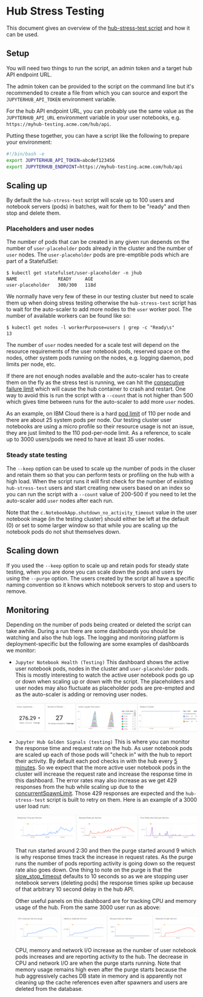 # Hub Stress Testing

This document gives an overview of the [hub-stress-test script](../scripts/hub-stress-test.py)
and how it can be used.

## Setup

You will need two things to run the script, an admin token and a target hub API endpoint URL.

The admin token can be provided to the script on the command line but it's recommended to create a
file from which you can source and export the `JUPYTERHUB_API_TOKEN` environment variable.

For the hub API endpoint URL, you can probably use the same value as the `JUPYTERHUB_API_URL`
environment variable in your user notebooks, e.g. `https://myhub-testing.acme.com/hub/api`.

Putting these together, you can have a script like the following to prepare your environment:

```bash
#!/bin/bash -e
export JUPYTERHUB_API_TOKEN=abcdef123456
export JUPYTERHUB_ENDPOINT=https://myhub-testing.acme.com/hub/api
```

## Scaling up

By default the `hub-stress-test` script will scale up to 100 users and notebook servers (pods)
in batches, wait for them to be "ready" and then stop and delete them.

### Placeholders and user nodes

The number of pods that can be created in any given run depends on the number of
`user-placeholder` pods already in the cluster and the number of `user` nodes. The
`user-placeholder` pods are pre-emptible pods which are part of a StatefulSet:

```console
$ kubectl get statefulset/user-placeholder -n jhub
NAME               READY     AGE
user-placeholder   300/300   118d
```

We normally have very few of these in our testing cluster but need to
scale them up when doing stress testing otherwise the `hub-stress-test` script has to wait
for the auto-scaler to add more nodes to the `user` worker pool. The number of available
workers can be found like so:

```console
$ kubectl get nodes -l workerPurpose=users | grep -c "Ready\s"
13
```

The number of `user` nodes needed for a scale test will depend on the resource requirements
of the user notebook pods, reserved space on the nodes, other system pods running on the nodes,
e.g. logging daemon, pod limits per node, etc.

If there are not enough nodes available and the auto-scaler has to create them on the fly
as the stress test is running, we can hit the [consecutive failure limit](https://github.com/jupyterhub/zero-to-jupyterhub-k8s/blob/363d0b7db5/jupyterhub/values.yaml#L17) which will cause the hub container to crash and restart.
One way to avoid this is run the script with a `--count` that is not higher than 500 which
gives time between runs for the auto-scaler to add more `user` nodes.

As an example, on IBM Cloud there is a hard [pod limit](https://cloud.ibm.com/docs/containers?topic=containers-limitations)
of 110 per node and there are about 25 system pods per node. Our testing cluster user notebooks are using a micro
profile so their resource usage is not an issue, they are just limited to the 110 pod-per-node limit.
As a reference, to scale up to 3000 users/pods we need to have at least 35 user nodes.

### Steady state testing

The `--keep` option can be used to scale up the number of pods in the cluser and retain them
so that you can perform tests or profiling on the hub with a high load. When the script runs
it will first check for the number of existing `hub-stress-test` users and start creating new
users based on an index so you can run the script with a `--count` value of 200-500 if you need
to let the auto-scaler add `user` nodes after each run.

Note that the `c.NotebookApp.shutdown_no_activity_timeout` value in the user notebook image (in the
testing cluster) should either be left at the default (0) or set to some larger window so that while
you are scaling up the notebook pods do not shut themselves down.

## Scaling down

If you used the `--keep` option to scale up and retain pods for steady state testing, when you are
done you can scale down the pods and users by using the `--purge` option. The users created by the
script all have a specific naming convention so it knows which notebook servers to stop and users
to remove.

## Monitoring

Depending on the number of pods being created or deleted the script can take awhile. During a run
there are some dashboards you should be watching and also the hub logs. The logging and monitoring
platform is deployment-specific but the following are some examples of dashboards we monitor:

* `Jupyter Notebook Health (Testing)`
  This dashboard shows the active user notebook pods, nodes in the cluster and `user-placeholder`
  pods. This is mostly interesting to watch the active user notebook pods go up or down when scaling
  up or down with the script. The placeholders and user nodes may also fluctuate as placeholder pods
  are pre-empted and as the auto-scaler is adding or removing user nodes.

  ![hub-stress-test-health](images/hub-stress-test-health.png)

* `Jupyter Hub Golden Signals (testing)`
  This is where you can monitor the response time and request rate on the hub. As user notebook pods
  are scaled up each of those pods will "check in" with the hub to report their activity. By default
  each pod checks in with the hub every [5 minutes](https://github.com/jupyterhub/jupyterhub/blob/5dee864af/jupyterhub/singleuser.py#L463). So we expect that the more active user notebook pods in the cluster will increase
  the request rate and increase the response time in this dashboard. The error rates may also increase
  as we get 429 responses from the hub while scaling up due to the [concurrentSpawnLimit](https://github.com/jupyterhub/zero-to-jupyterhub-k8s/blob/363d0b7db/jupyterhub/values.yaml#L16). Those 429 responses are expected
  and the `hub-stress-test` script is built to retry on them. Here is an example of a 3000 user load
  run:

  ![hub-stress-test-request-response-times](images/hub-stress-test-request-response-times.png)

  That run started around 2:30 and then the purge started around 9 which is why response times track
  the increase in request rates. As the purge runs the number of pods reporting activity is going down
  so the request rate also goes down. One thing to note on the purge is that the [slow_stop_timeout](https://github.com/jupyterhub/jupyterhub/blob/42adb4415/jupyterhub/handlers/base.py#L761) defaults to 10 seconds so as
  we are stopping user notebook servers (deleting pods) the response times spike up because of that
  arbitrary 10 second delay in the hub API.

  Other useful panels on this dashboard are for tracking CPU and memory usage of the hub. From the same
  3000 user run as above:

  ![hub-stress-test-resource-usage](images/hub-stress-test-resource-usage.png)

  CPU, memory and network I/O increase as the number of user notebook pods increases and are reporting
  activity to the hub. The decrease in CPU and network I/O are when the purge starts running. Note that
  memory usage remains high even after the purge starts because the hub aggressively caches DB state in
  memory and is apparently not cleaning up the cache references even after spawners and users are deleted
  from the database.
